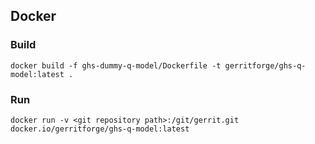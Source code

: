 
## Docker

### Build

```
docker build -f ghs-dummy-q-model/Dockerfile -t gerritforge/ghs-q-model:latest .
```

### Run

```
docker run -v <git repository path>:/git/gerrit.git docker.io/gerritforge/ghs-q-model:latest
```